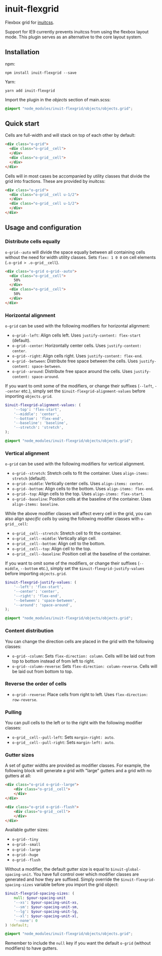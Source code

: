 # inuit-flexgrid

Flexbox grid for [inuitcss](https://github.com/inuitcss/inuitcss).

Support for IE9 currently prevents inuitcss from using the flexbox layout mode.
This plugin serves as an alternative to the core layout system.

## Installation

npm:

```
npm install inuit-flexgrid --save
```

Yarn:

```
yarn add inuit-flexgrid
```

Import the plugin in the *objects* section of main.scss:

```scss
@import "node_modules/inuit-flexgrid/objects/objects.grid";
```

## Quick start

Cells are full-width and will stack on top of each other by default:

```html
<div class="o-grid">
  <div class="o-grid__cell">
  </div>
  <div class="o-grid__cell">
  </div>
</div>
```

Cells will in most cases be accompanied by utility classes that divide the grid
into fractions. These are provided by inuitcss:

```html
<div class="o-grid">
  <div class="o-grid__cell u-1/2">
  </div>
  <div class="o-grid__cell u-1/2">
  </div>
</div>
```

## Usage and configuration

### Distribute cells equally

`o-grid--auto` will divide the space equally between all containing cells
without the need for width utility classes. Sets `flex: 1 0 0` on cell elements
(`.o-grid > .o-grid__cell`).

```html
<div class="o-grid o-grid--auto">
  <div class="o-grid__cell">
    50%
  </div>
  <div class="o-grid__cell">
    50%
  </div>
</div>
```

### Horizontal alignment

`o-grid` can be used with the following modifiers for horizontal alignment:

* `o-grid--left`: Align cells left. Uses `justify-content: flex-start` (default).
* `o-grid--center`: Horizontally center cells. Uses `justify-content: center`.
* `o-grid--right`: Align cells right. Uses `justify-content: flex-end`.
* `o-grid--between`: Distribute free space between the cells. Uses `justify-content: space-between`.
* `o-grid--around`: Distribute free space around the cells. Uses `justify-content: space-around`.

If you want to omit some of the modifiers, or change their suffixes (`--left`,
`--center` etc.), simply set the `$inuit-flexgrid-alignment-values` before
importing `objects.grid`.

```scss
$inuit-flexgrid-alignment-values: (
    '--top': 'flex-start',
    '--middle': 'center',
    '--bottom': 'flex-end',
    '--baseline': 'baseline',
    '--stretch': 'stretch',
);

@import "node_modules/inuit-flexgrid/objects/objects.grid";
```

### Vertical alignment

`o-grid` can be used with the following modifiers for vertical alignment.

* `o-grid--stretch`: Stretch cells to fit the container. Uses `align-items: stretch` (default).
* `o-grid--middle`: Vertically center cells. Uses `align-items: center`.
* `o-grid--bottom`: Align cells to the bottom. Uses `align-items: flex-end`.
* `o-grid--top`: Align cells to the top. Uses `align-items: flex-start`.
* `o-grid--baseline`: Position cells at the baseline of the container. Uses `align-items: baseline`.

While the above modifier classes will affect every cell in the grid, you can
also align *specific cells* by using the following modifier classes with
`o-grid__cell`:

* `o-grid__cell--stretch`: Stretch cell to fit the container.
* `o-grid__cell--middle`: Vertically align cell.
* `o-grid__cell--bottom`: Align cell to the bottom.
* `o-grid__cell--top`: Align cell to the top.
* `o-grid__cell--baseline`: Position cell at the baseline of the container.

If you want to omit some of the modifiers, or change their suffixes (`--middle`,
`--bottom` etc.), simply set the `$inuit-flexgrid-justify-values` before
importing `objects.grid`.

```scss
$inuit-flexgrid-justify-values: (
    '--left': 'flex-start',
    '--center': 'center',
    '--right': 'flex-end',
    '--between': 'space-between',
    '--around': 'space-around',
);

@import "node_modules/inuit-flexgrid/objects/objects.grid";
```

### Content distribution

You can change the direction cells are placed in the grid with the following
classes:

* `o-grid--column`: Sets `flex-direction: column`. Cells will be laid out from
  top to bottom instead of from left to right.
* `o-grid--column-reverse`: Sets `flex-direction: column-reverse`. Cells will be
  laid out from bottom to top.

### Reverse the order of cells

* `o-grid--reverse`: Place cells from right to left. Uses `flex-direction: row-reverse`.

### Pulling

You can pull cells to the left or to the right with the following modifier
classes:

* `o-grid__cell--pull-left`: Sets `margin-right: auto`.
* `o-grid__cell--pull-right`: Sets `margin-left: auto`.

### Gutter sizes

A set of gutter widths are provided as modifier classes. For example, the
following block will generate a grid with "large" gutters and a grid with no
gutters at all:

```html
<div class="o-grid o-grid--large">
    <div class="o-grid__cell">
    </div>
</div>

<div class="o-grid o-grid--flush">
    <div class="o-grid__cell">
    </div>
</div>
```

Available gutter sizes:

* `o-grid--tiny`
* `o-grid--small`
* `o-grid--large`
* `o-grid--huge`
* `o-grid--flush`

Without a modifier, the default gutter size is equal to `$inuit-global-spacing-unit`.
You have full control over which modifier classes are generated and how they are
suffixed. Simply override the `$inuit-flexgrid-spacing-sizes` variable before you
import the grid object:

```scss
$inuit-flexgrid-spacing-sizes: (
    null: $your-spacing-unit
    '--xs': $your-spacing-unit-xs,
    '--sm': $your-spacing-unit-sm,
    '--lg': $your-spacing-unit-lg,
    '--xl': $your-spacing-unit-xl,
    '--none': 0
) !default;

@import "node_modules/inuit-flexgrid/objects/objects.grid";
```

Remember to include the `null` key if you want the default `o-grid`
(without modifiers) to have gutters.
